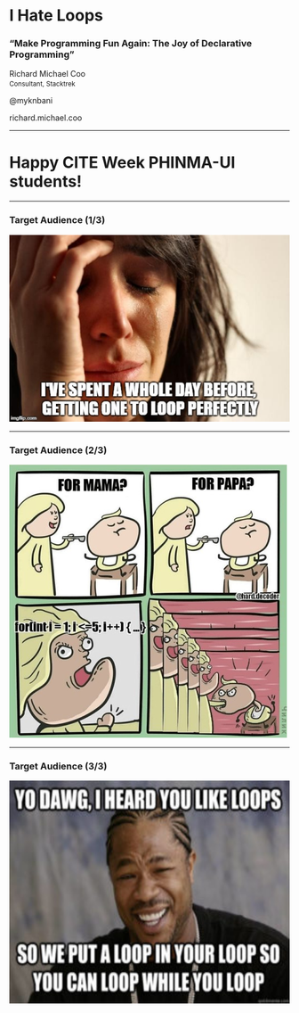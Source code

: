 I Hate Loops
============
### “Make Programming Fun Again:  The Joy of Declarative Programming”

Richard Michael Coo  
<small>Consultant, Stacktrek</small>

<i class="fab fa-github"></i>
<i class="fab fa-twitter" style="color: #00aced"></i>
<i class="fab fa-gitlab" style="color: #fc6d27"></i>
@myknbani

<i class="fab fa-facebook-messenger" style="color: #0084ff"></i>
richard.michael.coo

---

# Happy CITE Week PHINMA-UI students!

---

### Target Audience (1/3)

![headache](images/loop-headache.jpg)

---

### Target Audience (2/3)

![for](images/for.jpg)

---

### Target Audience (3/3)

<img style="width: 600px; height: 400px" src="images/nested.jpg" alt="nested" />
